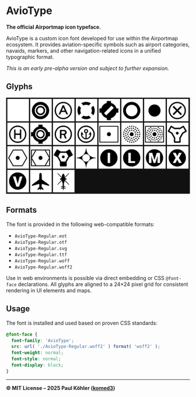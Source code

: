 # AvioType

**The official Airportmap icon typeface.**

AvioType is a custom icon font developed for use within the Airportmap ecosystem. It provides aviation-specific symbols such as airport categories, navaids, markers, and other navigation-related icons in a unified typographic format.

_This is an early pre-alpha version and subject to further expansion._

## Glyphs

![Glyphs](./glyphs.png)

## Formats

The font is provided in the following web-compatible formats:

- `AvioType-Regular.eot`
- `AvioType-Regular.otf`
- `AvioType-Regular.svg`
- `AvioType-Regular.ttf`
- `AvioType-Regular.woff`
- `AvioType-Regular.woff2`

Use in web environments is possible via direct embedding or CSS `@font-face` declarations. All glyphs are aligned to a 24×24 pixel grid for consistent rendering in UI elements and maps.

## Usage

The font is installed and used based on proven CSS standards:

```css
@font-face {
  font-family: 'AvioType';
  src: url( './AvioType-Regular.woff2' ) format( 'woff2' );
  font-weight: normal;
  font-style: normal;
  font-display: block;
}
```

---

**© MIT License – 2025 Paul Köhler ([komed3](https://github.com/komed3))**